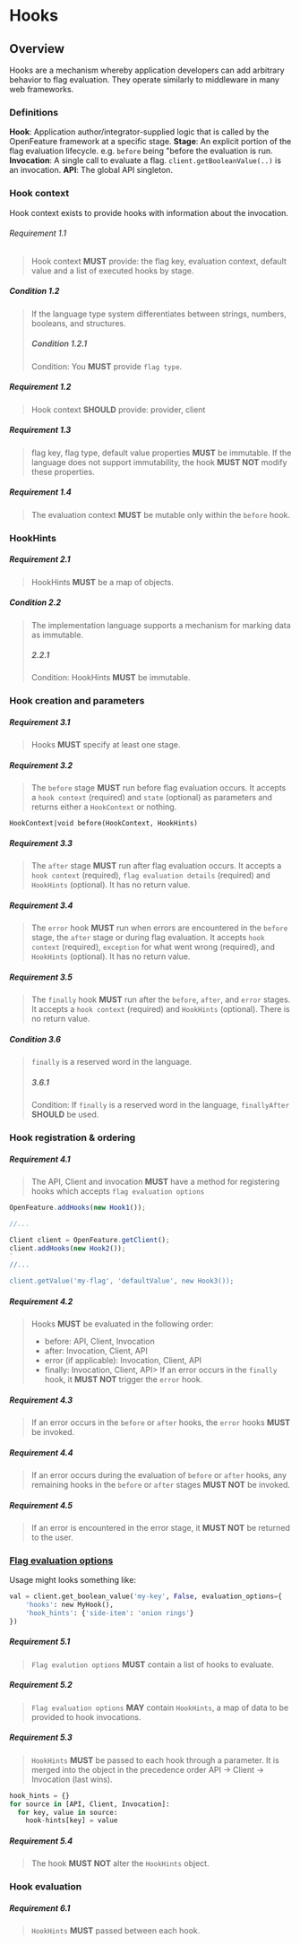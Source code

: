 # Hooks

## Overview

Hooks are a mechanism whereby application developers can add arbitrary behavior
to flag evaluation. They operate similarly to middleware in many web frameworks.

### Definitions

**Hook**: Application author/integrator-supplied logic that is called by the OpenFeature framework at a specific stage.
**Stage**: An explicit portion of the flag evaluation lifecycle. e.g. `before` being "before the evaluation is run.
**Invocation**: A single call to evaluate a flag. `client.getBooleanValue(..)` is an invocation.
**API**: The global API singleton.

### Hook context

Hook context exists to provide hooks with information about the invocation.

###### Requirement 1.1

> Hook context **MUST** provide: the flag key, evaluation context, default value and a list of  executed hooks by stage.


##### Condition 1.2

> If the language type system differentiates between strings, numbers, booleans, and structures.
>
>##### Condition 1.2.1
>
> Condition: You **MUST** provide `flag type`.


##### Requirement 1.2

> Hook context **SHOULD** provide: provider, client


##### Requirement 1.3

> flag key, flag type, default value properties **MUST** be immutable. If the language does not support immutability, the hook **MUST NOT** modify these properties.

##### Requirement 1.4

> The evaluation context **MUST** be mutable only within the `before` hook.

### HookHints

##### Requirement 2.1

> HookHints **MUST** be a map of objects.


##### Condition 2.2

> The implementation language supports a mechanism for marking data as immutable.
>
> ##### 2.2.1
>
> Condition: HookHints **MUST** be immutable.


### Hook creation and parameters


##### Requirement 3.1

> Hooks **MUST** specify at least one stage.

##### Requirement 3.2

> The `before` stage **MUST** run before flag evaluation occurs. It accepts a `hook context` (required) and `state` (optional) as parameters and returns either a `HookContext` or nothing.

```
HookContext|void before(HookContext, HookHints)
```

##### Requirement 3.3

> The `after` stage **MUST** run after flag evaluation occurs. It accepts a `hook context` (required), `flag evaluation details` (required) and `HookHints` (optional). It has no return value.

##### Requirement 3.4

> The `error` hook **MUST** run when errors are encountered in the `before` stage, the `after` stage or during flag evaluation. It accepts `hook context` (required), `exception` for what went wrong (required), and `HookHints` (optional). It has no return value.

##### Requirement 3.5

> The `finally` hook **MUST** run after the `before`, `after`, and `error` stages. It accepts a `hook context` (required) and `HookHints` (optional). There is no return value.

##### Condition 3.6

> `finally` is a reserved word in the language.
>
> ##### 3.6.1
>
> Condition: If `finally` is a reserved word in the language, `finallyAfter` **SHOULD** be used.

### Hook registration & ordering

##### Requirement 4.1

> The API, Client and invocation **MUST** have a method for registering hooks which accepts `flag evaluation options`

```js
OpenFeature.addHooks(new Hook1());

//...

Client client = OpenFeature.getClient();
client.addHooks(new Hook2());
`
//...

client.getValue('my-flag', 'defaultValue', new Hook3());
```

##### Requirement 4.2

> Hooks **MUST** be evaluated in the following order:
> - before: API, Client, Invocation
> - after: Invocation, Client, API
> - error (if applicable): Invocation, Client, API
> - finally: Invocation, Client, API> If an error occurs in the `finally` hook, it **MUST NOT** trigger the `error` hook.

##### Requirement 4.3

> If an error occurs in the `before` or `after` hooks, the `error` hooks **MUST** be invoked.

##### Requirement 4.4

> If an error occurs during the evaluation of `before` or `after` hooks, any remaining hooks in the `before` or `after` stages **MUST NOT** be invoked.

##### Requirement 4.5

> If an error is encountered in the error stage, it **MUST NOT** be returned to the user.


### [Flag evaluation options](../types.md#evaluation-options)

Usage might looks something like:

```python
val = client.get_boolean_value('my-key', False, evaluation_options={
    'hooks': new MyHook(),
    'hook_hints': {'side-item': 'onion rings'}
})
```

##### Requirement 5.1

> `Flag evalution options` **MUST** contain a list of hooks to evaluate.

##### Requirement 5.2

> `Flag evaluation options` **MAY** contain `HookHints`, a map of data to be provided to hook invocations.

##### Requirement 5.3

> `HookHints` **MUST** be passed to each hook through a parameter. It is merged into the object in the precedence order API -> Client -> Invocation (last wins).

```python
hook_hints = {}
for source in [API, Client, Invocation]:
  for key, value in source:
    hook-hints[key] = value
```

##### Requirement 5.4

> The hook **MUST NOT** alter the `HookHints` object.

### Hook evaluation

##### Requirement 6.1

> `HookHints` **MUST** passed between each hook.
